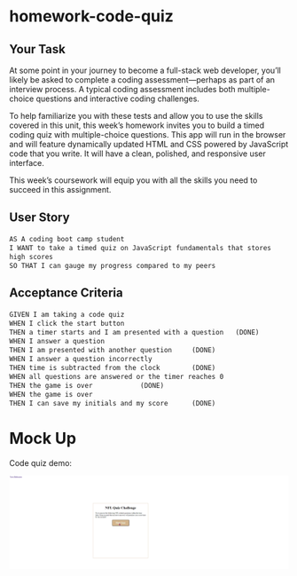 # homework-code-quiz

## Your Task

At some point in your journey to become a full-stack web developer, you’ll likely be asked to complete a coding assessment&mdash;perhaps as part of an interview process. A typical coding assessment includes both multiple-choice questions and interactive coding challenges. 

To help familiarize you with these tests and allow you to use the skills covered in this unit, this week’s homework invites you to build a timed coding quiz with multiple-choice questions. This app will run in the browser and will feature dynamically updated HTML and CSS powered by JavaScript code that you write. It will have a clean, polished, and responsive user interface. 

This week’s coursework will equip you with all the skills you need to succeed in this assignment.

## User Story

```
AS A coding boot camp student
I WANT to take a timed quiz on JavaScript fundamentals that stores high scores
SO THAT I can gauge my progress compared to my peers
```

## Acceptance Criteria

```
GIVEN I am taking a code quiz
WHEN I click the start button
THEN a timer starts and I am presented with a question   (DONE)
WHEN I answer a question
THEN I am presented with another question     (DONE)
WHEN I answer a question incorrectly
THEN time is subtracted from the clock        (DONE)      
WHEN all questions are answered or the timer reaches 0
THEN the game is over            (DONE)
WHEN the game is over             
THEN I can save my initials and my score      (DONE)
```

# Mock Up

Code quiz demo:

![demo2.gif](./assets/demo2.gif)